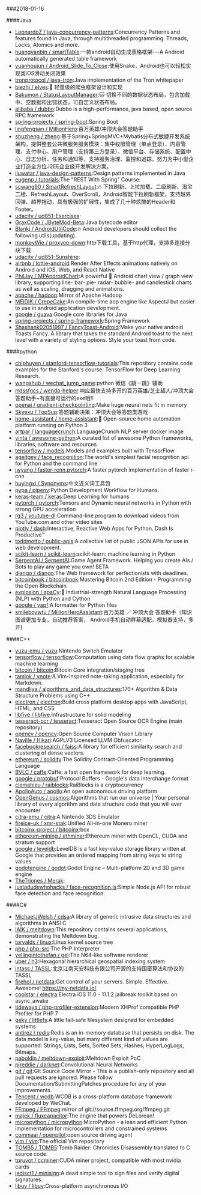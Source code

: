 ###2018-01-16

####Java
* [LeonardoZ / java-concurrency-patterns](https://github.com/LeonardoZ/java-concurrency-patterns):Concurrency Patterns and features found in Java, through multithreaded programming. Threads, Locks, Atomics and more.
* [huangyanbin / smartTable](https://github.com/huangyanbin/smartTable):一款android自动生成表格框架---A Android automatically generated table framework
* [yuanhoujun / Android_Slide_To_Close](https://github.com/yuanhoujun/Android_Slide_To_Close):使用Snake，Android也可以轻松实现类iOS滑动关闭效果
* [tronprotocol / java-tron](https://github.com/tronprotocol/java-tron):Java implementation of the Tron whitepaper
* [biezhi / elves](https://github.com/biezhi/elves):🎊 轻量级的爬虫框架设计和实现
* [Bakumon / StatusLayoutManager](https://github.com/Bakumon/StatusLayoutManager):🐱 切换不同的数据状态布局，包含加载中、空数据和出错状态，可自定义状态布局。
* [alibaba / dubbo](https://github.com/alibaba/dubbo):Dubbo is a high-performance, java based, open source RPC framework
* [spring-projects / spring-boot](https://github.com/spring-projects/spring-boot):Spring Boot
* [lingfengsan / MillionHero](https://github.com/lingfengsan/MillionHero):百万英雄/冲顶大会答题助手
* [shuzheng / zheng](https://github.com/shuzheng/zheng):基于Spring+SpringMVC+Mybatis分布式敏捷开发系统架构，提供整套公共微服务服务模块：集中权限管理（单点登录）、内容管理、支付中心、用户管理（支持第三方登录）、微信平台、存储系统、配置中心、日志分析、任务和通知等，支持服务治理、监控和追踪，努力为中小型企业打造全方位J2EE企业级开发解决方案。
* [iluwatar / java-design-patterns](https://github.com/iluwatar/java-design-patterns):Design patterns implemented in Java
* [eugenp / tutorials](https://github.com/eugenp/tutorials):The "REST With Spring" Course:
* [scwang90 / SmartRefreshLayout](https://github.com/scwang90/SmartRefreshLayout):🔥 下拉刷新、上拉加载、二级刷新、淘宝二楼、RefreshLayout、OverScroll，Android智能下拉刷新框架，支持越界回弹、越界拖动，具有极强的扩展性，集成了几十种炫酷的Header和 Footer。
* [udacity / ud851-Exercises](https://github.com/udacity/ud851-Exercises):
* [GraxCode / JByteMod-Beta](https://github.com/GraxCode/JByteMod-Beta):Java bytecode editor
* [Blankj / AndroidUtilCode](https://github.com/Blankj/AndroidUtilCode):🔥 Android developers should collect the following utils(updating).
* [monkeyWie / proxyee-down](https://github.com/monkeyWie/proxyee-down):http下载工具，基于http代理，支持多连接分块下载
* [udacity / ud851-Sunshine](https://github.com/udacity/ud851-Sunshine):
* [airbnb / lottie-android](https://github.com/airbnb/lottie-android):Render After Effects animations natively on Android and iOS, Web, and React Native
* [PhilJay / MPAndroidChart](https://github.com/PhilJay/MPAndroidChart):A powerful 🚀 Android chart view / graph view library, supporting line- bar- pie- radar- bubble- and candlestick charts as well as scaling, dragging and animations.
* [apache / hadoop](https://github.com/apache/hadoop):Mirror of Apache Hadoop
* [MEiDIK / CrepeCake](https://github.com/MEiDIK/CrepeCake):An compile-time aop engine like AspectJ but easier to use in android application development.
* [google / guava](https://github.com/google/guava):Google core libraries for Java
* [spring-projects / spring-framework](https://github.com/spring-projects/spring-framework):Spring Framework
* [Shashank02051997 / FancyToast-Android](https://github.com/Shashank02051997/FancyToast-Android):Make your native android Toasts Fancy. A library that takes the standard Android toast to the next level with a variety of styling options. Style your toast from code.

####python
* [chiphuyen / stanford-tensorflow-tutorials](https://github.com/chiphuyen/stanford-tensorflow-tutorials):This repository contains code examples for the Stanford's course: TensorFlow for Deep Learning Research.
* [wangshub / wechat_jump_game](https://github.com/wangshub/wechat_jump_game):python 微信《跳一跳》辅助
* [rrdssfgcs / wenda-helper](https://github.com/rrdssfgcs/wenda-helper):响应最快支持多开的百万英雄/芝士超人/冲顶大会答题助手~有直接可运行的exe哦!!
* [openai / gradient-checkpointing](https://github.com/openai/gradient-checkpointing):Make huge neural nets fit in memory
* [Skyexu / TopSup](https://github.com/Skyexu/TopSup):答题辅助决策：冲顶大会等答题类游戏
* [home-assistant / home-assistant](https://github.com/home-assistant/home-assistant):🏡 Open-source home automation platform running on Python 3
* [artpar / languagecrunch](https://github.com/artpar/languagecrunch):LanguageCrunch NLP server docker image
* [vinta / awesome-python](https://github.com/vinta/awesome-python):A curated list of awesome Python frameworks, libraries, software and resources
* [tensorflow / models](https://github.com/tensorflow/models):Models and examples built with TensorFlow
* [ageitgey / face_recognition](https://github.com/ageitgey/face_recognition):The world's simplest facial recognition api for Python and the command line
* [jwyang / faster-rcnn.pytorch](https://github.com/jwyang/faster-rcnn.pytorch):A faster pytorch implementation of faster r-cnn
* [huyingxi / Synonyms](https://github.com/huyingxi/Synonyms):中文近义词工具包
* [pypa / pipenv](https://github.com/pypa/pipenv):Python Development Workflow for Humans.
* [keras-team / keras](https://github.com/keras-team/keras):Deep Learning for humans
* [pytorch / pytorch](https://github.com/pytorch/pytorch):Tensors and Dynamic neural networks in Python with strong GPU acceleration
* [rg3 / youtube-dl](https://github.com/rg3/youtube-dl):Command-line program to download videos from YouTube.com and other video sites
* [plotly / dash](https://github.com/plotly/dash):Interactive, Reactive Web Apps for Python. Dash Is Productive™
* [toddmotto / public-apis](https://github.com/toddmotto/public-apis):A collective list of public JSON APIs for use in web development.
* [scikit-learn / scikit-learn](https://github.com/scikit-learn/scikit-learn):scikit-learn: machine learning in Python
* [SerpentAI / SerpentAI](https://github.com/SerpentAI/SerpentAI):Game Agent Framework. Helping you create AIs / Bots to play any game you own! BETA
* [django / django](https://github.com/django/django):The Web framework for perfectionists with deadlines.
* [bitcoinbook / bitcoinbook](https://github.com/bitcoinbook/bitcoinbook):Mastering Bitcoin 2nd Edition - Programming the Open Blockchain
* [explosion / spaCy](https://github.com/explosion/spaCy):💫 Industrial-strength Natural Language Processing (NLP) with Python and Cython
* [google / yapf](https://github.com/google/yapf):A formatter for Python files
* [smileboywtu / MillionHeroAssistant](https://github.com/smileboywtu/MillionHeroAssistant):百万英雄 ／ 冲顶大会 答题助手（知识图谱更加专业，自动推荐答案， Android手机自动屏幕适配，模拟器支持，多开)

####C++
* [yuzu-emu / yuzu](https://github.com/yuzu-emu/yuzu):Nintendo Switch Emulator
* [tensorflow / tensorflow](https://github.com/tensorflow/tensorflow):Computation using data flow graphs for scalable machine learning
* [bitcoin / bitcoin](https://github.com/bitcoin/bitcoin):Bitcoin Core integration/staging tree
* [tamlok / vnote](https://github.com/tamlok/vnote):A Vim-inspired note-taking application, especially for Markdown.
* [mandliya / algorithms_and_data_structures](https://github.com/mandliya/algorithms_and_data_structures):170+ Algorithm & Data Structure Problems using C++
* [electron / electron](https://github.com/electron/electron):Build cross platform desktop apps with JavaScript, HTML, and CSS
* [libfive / libfive](https://github.com/libfive/libfive):Infrastructure for solid modeling
* [tesseract-ocr / tesseract](https://github.com/tesseract-ocr/tesseract):Tesseract Open Source OCR Engine (main repository)
* [opencv / opencv](https://github.com/opencv/opencv):Open Source Computer Vision Library
* [Naville / Hikari](https://github.com/Naville/Hikari):AGPLV3 Licensed LLVM Obfuscator
* [facebookresearch / faiss](https://github.com/facebookresearch/faiss):A library for efficient similarity search and clustering of dense vectors.
* [ethereum / solidity](https://github.com/ethereum/solidity):The Solidity Contract-Oriented Programming Language
* [BVLC / caffe](https://github.com/BVLC/caffe):Caffe: a fast open framework for deep learning.
* [google / protobuf](https://github.com/google/protobuf):Protocol Buffers - Google's data interchange format
* [clemahieu / raiblocks](https://github.com/clemahieu/raiblocks):RaiBlocks is a cryptocurrency
* [ApolloAuto / apollo](https://github.com/ApolloAuto/apollo):An open autonomous driving platform
* [OpenGenus / cosmos](https://github.com/OpenGenus/cosmos):Algorithms that run our universe | Your personal library of every algorithm and data structure code that you will ever encounter
* [citra-emu / citra](https://github.com/citra-emu/citra):A Nintendo 3DS Emulator
* [fireice-uk / xmr-stak](https://github.com/fireice-uk/xmr-stak):Unified All-in-one Monero miner
* [bitcoinx-project / bitcoinx](https://github.com/bitcoinx-project/bitcoinx):bcx
* [ethereum-mining / ethminer](https://github.com/ethereum-mining/ethminer):Ethereum miner with OpenCL, CUDA and stratum support
* [google / leveldb](https://github.com/google/leveldb):LevelDB is a fast key-value storage library written at Google that provides an ordered mapping from string keys to string values.
* [godotengine / godot](https://github.com/godotengine/godot):Godot Engine – Multi-platform 2D and 3D game engine
* [TheTriones / Merak](https://github.com/TheTriones/Merak):
* [justadudewhohacks / face-recognition.js](https://github.com/justadudewhohacks/face-recognition.js):Simple Node.js API for robust face detection and face recognition.

####C#
* [MichaelJWelsh / cdsa](https://github.com/MichaelJWelsh/cdsa):A library of generic intrusive data structures and algorithms in ANSI C
* [IAIK / meltdown](https://github.com/IAIK/meltdown):This repository contains several applications, demonstrating the Meltdown bug.
* [torvalds / linux](https://github.com/torvalds/linux):Linux kernel source tree
* [php / php-src](https://github.com/php/php-src):The PHP Interpreter
* [yellingintothefan / gel](https://github.com/yellingintothefan/gel):The N64-like software renderer
* [uber / h3](https://github.com/uber/h3):Hexagonal hierarchical geospatial indexing system
* [jntass / TASSL](https://github.com/jntass/TASSL):北京江南天安科技有限公司开源的支持国密算法和协议的TASSL
* [firehol / netdata](https://github.com/firehol/netdata):Get control of your servers. Simple. Effective. Awesome! https://my-netdata.io/
* [coolstar / electra](https://github.com/coolstar/electra):Electra iOS 11.0 - 11.1.2 jailbreak toolkit based on async_awake
* [tideways / php-profiler-extension](https://github.com/tideways/php-profiler-extension):Modern XHProf compatible PHP Profiler for PHP 7
* [geky / littlefs](https://github.com/geky/littlefs):A little fail-safe filesystem designed for embedded systems
* [antirez / redis](https://github.com/antirez/redis):Redis is an in-memory database that persists on disk. The data model is key-value, but many different kind of values are supported: Strings, Lists, Sets, Sorted Sets, Hashes, HyperLogLogs, Bitmaps.
* [paboldin / meltdown-exploit](https://github.com/paboldin/meltdown-exploit):Meltdown Exploit PoC
* [pjreddie / darknet](https://github.com/pjreddie/darknet):Convolutional Neural Networks
* [git / git](https://github.com/git/git):Git Source Code Mirror - This is a publish-only repository and all pull requests are ignored. Please follow Documentation/SubmittingPatches procedure for any of your improvements.
* [Tencent / wcdb](https://github.com/Tencent/wcdb):WCDB is a cross-platform database framework developed by WeChat.
* [FFmpeg / FFmpeg](https://github.com/FFmpeg/FFmpeg):mirror of git://source.ffmpeg.org/ffmpeg.git
* [majek / fluxcapacitor](https://github.com/majek/fluxcapacitor):The engine that powers DeLorean!
* [micropython / micropython](https://github.com/micropython/micropython):MicroPython - a lean and efficient Python implementation for microcontrollers and constrained systems
* [commaai / openpilot](https://github.com/commaai/openpilot):open source driving agent
* [vim / vim](https://github.com/vim/vim):The official Vim repository
* [TOMB5 / TOMB5](https://github.com/TOMB5/TOMB5):Tomb Raider: Chronicles Disassembly translated to C source code.
* [tpruvot / ccminer](https://github.com/tpruvot/ccminer):CUDA miner project, compatible with most nvidia cards
* [jedisct1 / minisign](https://github.com/jedisct1/minisign):A dead simple tool to sign files and verify digital signatures.
* [libuv / libuv](https://github.com/libuv/libuv):Cross-platform asynchronous I/O
